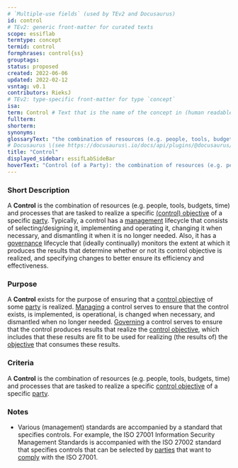 ```yaml
---
# `Multiple-use fields` (used by TEv2 and Docusaurus)
id: control
# TEv2: generic front-matter for curated texts
scope: essiflab
termtype: concept
termid: control
formphrases: control{ss}
grouptags:
status: proposed
created: 2022-06-06
updated: 2022-02-12
vsntag: v0.1
contributors: RieksJ
# TEv2: type-specific front-matter for type `concept`
isa:
term: Control # Text that is the name of the concept in (human readable) texts.
fullterm:
shorterm:
synonyms:
glossaryText: "the combination of resources (e.g. people, tools, budgets, time) and processes that are tasked to realize a specific [control objective](@) of a particular [party](@)."
# Docusaurus \(see https://docusaurus\.io/docs/api/plugins/@docusaurus/plugin-content-docs#markdown-front-matter\):
title: "Control"
displayed_sidebar: essifLabSideBar
hoverText: "Control (of a Party): the combination of resources (e.g. people, tools, budgets, time) and processes that are tasked to realize a specific Control Objective of that Party."
---
```


### Short Description
A **Control** is the combination of resources (e.g. people, tools, budgets, time) and processes that are tasked to realize a specific [(control) objective](@) of a specific [party](@). Typically, a control has a [management](@) lifecycle that consists of selecting/designing it, implementing and operating it, changing it when necessary, and dismantling it when it is no longer needed. Also, it has a [governance](@) lifecycle that (ideally continually) monitors the extent at which it produces the results that determine whether or not its control objective is realized, and specifying changes to better ensure its efficiency and effectiveness.

### Purpose
A **Control** exists for the purpose of ensuring that a [control objective](@) of some [party](@) is realized. [Managing](@) a control serves to ensure that the control exists, is implemented, is operational, is changed when necessary, and dismantled when no longer needed. [Governing](@) a control serves to ensure that the control produces results that realize the [control objective](@), which includes that these results are fit to be used for realizing (the results of) the [objective](@) that consumes these results.

### Criteria
A **Control** is the combination of resources (e.g. people, tools, budgets, time) and processes that are tasked to realize a specific [control objective](@) of a specific [party](@).

### Notes
- Various (management) standards are accompanied by a standard that specifies controls. For example, the ISO 27001 Information Security Management Standards is accompanied with the ISO 27002 standard that specifies controls that can be selected by [parties](@) that want to [comply](@) with the ISO 27001.